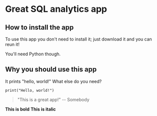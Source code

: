 # Great SQL analytics app

## How to install the app

To use this app you don't need to install it; just download it and you can reun it!

You'll need Python though.

## Why you should use this app

It prints "hello, world!" What else do you need?

```
print("Hello, world!")
```

> "This is a great app!" -- Somebody

**This is bold**
__This is italic__

